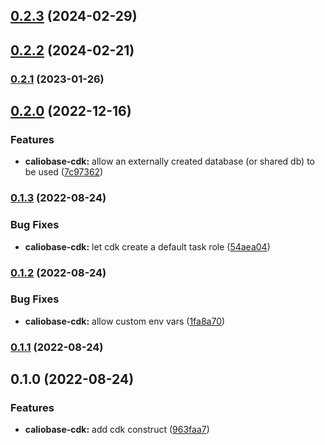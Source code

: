 ## [0.2.3](https://github.com/justicointeractive/caliobase/compare/caliobase-cdk-0.2.2...caliobase-cdk-0.2.3) (2024-02-29)

## [0.2.2](https://github.com/justicointeractive/caliobase/compare/caliobase-cdk-0.2.1...caliobase-cdk-0.2.2) (2024-02-21)

### [0.2.1](https://github.com/justicointeractive/caliobase/compare/caliobase-cdk-0.2.0...caliobase-cdk-0.2.1) (2023-01-26)

## [0.2.0](https://github.com/justicointeractive/caliobase/compare/caliobase-cdk-0.1.3...caliobase-cdk-0.2.0) (2022-12-16)

### Features

- **caliobase-cdk:** allow an externally created database (or shared db) to be used ([7c97362](https://github.com/justicointeractive/caliobase/commit/7c9736250a77610854bcae79b91d43d6fe94bd2b))

### [0.1.3](https://github.com/justicointeractive/caliobase/compare/caliobase-cdk-0.1.2...caliobase-cdk-0.1.3) (2022-08-24)

### Bug Fixes

- **caliobase-cdk:** let cdk create a default task role ([54aea04](https://github.com/justicointeractive/caliobase/commit/54aea040270f584dfc8980596b3d4aca88fe4f0b))

### [0.1.2](https://github.com/justicointeractive/caliobase/compare/caliobase-cdk-0.1.1...caliobase-cdk-0.1.2) (2022-08-24)

### Bug Fixes

- **caliobase-cdk:** allow custom env vars ([1fa8a70](https://github.com/justicointeractive/caliobase/commit/1fa8a705801af4f07216984789076a7abfc28598))

### [0.1.1](https://github.com/justicointeractive/caliobase/compare/caliobase-cdk-0.1.0...caliobase-cdk-0.1.1) (2022-08-24)

## 0.1.0 (2022-08-24)

### Features

- **caliobase-cdk:** add cdk construct ([963faa7](https://github.com/justicointeractive/caliobase/commit/963faa7f4a1652c8b93dbd00f4944af5331a53c3))
